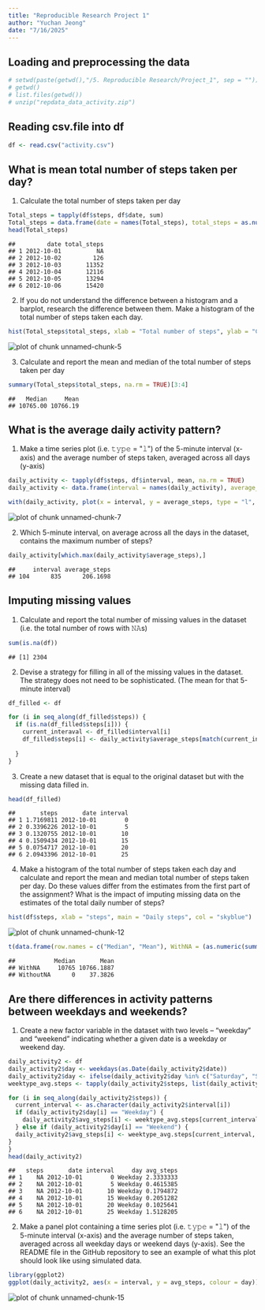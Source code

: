 ```yaml
---
title: "Reproducible Research Project 1"
author: "Yuchan Jeong"
date: "7/16/2025"
---
```

## Loading and preprocessing the data

``` r
# setwd(paste(getwd(),"/5. Reproducible Research/Project_1", sep = ""))
# getwd()
# list.files(getwd())
# unzip("repdata_data_activity.zip")
```
## Reading csv.file into df


``` r
df <- read.csv("activity.csv")
```


## What is mean total number of steps taken per day?

1. Calculate the total number of steps taken per day

``` r
Total_steps = tapply(df$steps, df$date, sum)
Total_steps = data.frame(date = names(Total_steps), total_steps = as.numeric(Total_steps))
head(Total_steps)
```

```
##         date total_steps
## 1 2012-10-01          NA
## 2 2012-10-02         126
## 3 2012-10-03       11352
## 4 2012-10-04       12116
## 5 2012-10-05       13294
## 6 2012-10-06       15420
```

2. If you do not understand the difference between a histogram and a barplot, research the difference between them. Make a histogram of the total number of steps taken each day. 

``` r
hist(Total_steps$total_steps, xlab = "Total number of steps", ylab = "Count", main = "Total number of steps histogram", col = "lightblue", breaks = 30, xlim = c(0, 25000))
```

![plot of chunk unnamed-chunk-5](figure/unnamed-chunk-5-1.png)

3. Calculate and report the mean and median of the total number of steps taken per day

``` r
summary(Total_steps$total_steps, na.rm = TRUE)[3:4]
```

```
##   Median     Mean 
## 10765.00 10766.19
```

## What is the average daily activity pattern?
1. Make a time series plot (i.e. 𝚝𝚢𝚙𝚎 = "𝚕") of the 5-minute interval (x-axis) and the average number of steps taken, averaged across all days (y-axis)

``` r
daily_activity <- tapply(df$steps, df$interval, mean, na.rm = TRUE)
daily_activity <- data.frame(interval = names(daily_activity), average_steps = as.numeric(daily_activity))

with(daily_activity, plot(x = interval, y = average_steps, type = "l", col = "skyblue", lwd = 2, xlab = "Interval", ylab = "Average steps per Day", main = "Average daily activity pattern"))
```

![plot of chunk unnamed-chunk-7](figure/unnamed-chunk-7-1.png)

2. Which 5-minute interval, on average across all the days in the dataset, contains the maximum number of steps?

``` r
daily_activity[which.max(daily_activity$average_steps),]
```

```
##     interval average_steps
## 104      835      206.1698
```

## Imputing missing values
1. Calculate and report the total number of missing values in the dataset (i.e. the total number of rows with 𝙽𝙰s)

``` r
sum(is.na(df))
```

```
## [1] 2304
```

2. Devise a strategy for filling in all of the missing values in the dataset. The strategy does not need to be sophisticated. (The mean for that 5-minute interval)

``` r
df_filled <- df

for (i in seq_along(df_filled$steps)) {
  if (is.na(df_filled$steps[i])) {
    current_interaval <- df_filled$interval[i]
    df_filled$steps[i] <- daily_activity$average_steps[match(current_interaval, daily_activity$interval)]
    
  }
}
```

3. Create a new dataset that is equal to the original dataset but with the missing data filled in.

``` r
head(df_filled)
```

```
##       steps       date interval
## 1 1.7169811 2012-10-01        0
## 2 0.3396226 2012-10-01        5
## 3 0.1320755 2012-10-01       10
## 4 0.1509434 2012-10-01       15
## 5 0.0754717 2012-10-01       20
## 6 2.0943396 2012-10-01       25
```

4. Make a histogram of the total number of steps taken each day and calculate and report the mean and median total number of steps taken per day. Do these values differ from the estimates from the first part of the assignment? What is the impact of imputing missing data on the estimates of the total daily number of steps?

``` r
hist(df$steps, xlab = "steps", main = "Daily steps", col = "skyblue")
```

![plot of chunk unnamed-chunk-12](figure/unnamed-chunk-12-1.png)


``` r
t(data.frame(row.names = c("Median", "Mean"), WithNA = (as.numeric(summary(Total_steps$total_steps), na.rm = TRUE)[3:4]), WithoutNA = (as.numeric(summary(df$steps)[3:4]))))
```

```
##           Median       Mean
## WithNA     10765 10766.1887
## WithoutNA      0    37.3826
```

## Are there differences in activity patterns between weekdays and weekends?
1. Create a new factor variable in the dataset with two levels – “weekday” and “weekend” indicating whether a given date is a weekday or weekend day.

``` r
daily_activity2 <- df
daily_activity2$day <- weekdays(as.Date(daily_activity2$date))
daily_activity2$day <- ifelse(daily_activity2$day %in% c("Saturday", "Sunday"), "Weekend", "Weekday")
weektype_avg.steps <- tapply(daily_activity2$steps, list(daily_activity2$interval, daily_activity2$day), mean, na.rm = TRUE)

for (i in seq_along(daily_activity2$steps)) {
  current_interval <- as.character(daily_activity2$interval[i])
  if (daily_activity2$day[i] == "Weekday") {
    daily_activity2$avg_steps[i] <- weektype_avg.steps[current_interval, 1]
  } else if (daily_activity2$day[i] == "Weekend") {
  daily_activity2$avg_steps[i] <- weektype_avg.steps[current_interval, 2]
}
}
head(daily_activity2)
```

```
##   steps       date interval     day avg_steps
## 1    NA 2012-10-01        0 Weekday 2.3333333
## 2    NA 2012-10-01        5 Weekday 0.4615385
## 3    NA 2012-10-01       10 Weekday 0.1794872
## 4    NA 2012-10-01       15 Weekday 0.2051282
## 5    NA 2012-10-01       20 Weekday 0.1025641
## 6    NA 2012-10-01       25 Weekday 1.5128205
```

2. Make a panel plot containing a time series plot (i.e. 𝚝𝚢𝚙𝚎 = "𝚕") of the 5-minute interval (x-axis) and the average number of steps taken, averaged across all weekday days or weekend days (y-axis). See the README file in the GitHub repository to see an example of what this plot should look like using simulated data.

``` r
library(ggplot2)
ggplot(daily_activity2, aes(x = interval, y = avg_steps, colour = day))+geom_line()+facet_wrap(.~day)+labs(x = "Interval", y = "Average steps per day")+labs(title = "Average steps per day by Weektype")
```

![plot of chunk unnamed-chunk-15](figure/unnamed-chunk-15-1.png)
